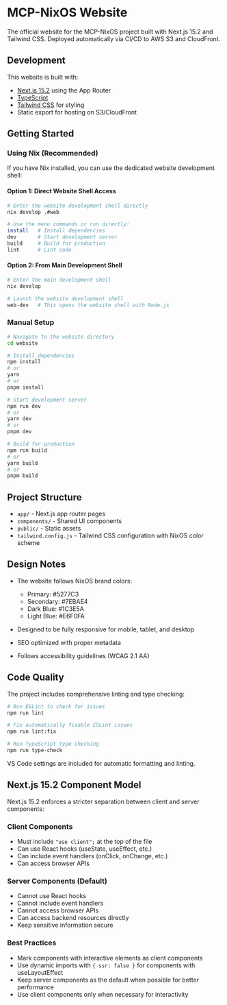 # MCP-NixOS Website

The official website for the MCP-NixOS project built with Next.js 15.2 and Tailwind CSS. Deployed automatically via CI/CD to AWS S3 and CloudFront.

## Development

This website is built with:

- [Next.js 15.2](https://nextjs.org/) using the App Router
- [TypeScript](https://www.typescriptlang.org/)
- [Tailwind CSS](https://tailwindcss.com/) for styling
- Static export for hosting on S3/CloudFront

## Getting Started

### Using Nix (Recommended)

If you have Nix installed, you can use the dedicated website development shell:

#### Option 1: Direct Website Shell Access
```bash
# Enter the website development shell directly
nix develop .#web

# Use the menu commands or run directly:
install   # Install dependencies 
dev       # Start development server
build     # Build for production
lint      # Lint code
```

#### Option 2: From Main Development Shell
```bash
# Enter the main development shell
nix develop

# Launch the website development shell
web-dev   # This opens the website shell with Node.js
```

### Manual Setup

```bash
# Navigate to the website directory
cd website

# Install dependencies
npm install
# or
yarn
# or
pnpm install

# Start development server
npm run dev
# or
yarn dev
# or
pnpm dev

# Build for production
npm run build
# or
yarn build
# or
pnpm build
```

## Project Structure

- `app/` - Next.js app router pages
- `components/` - Shared UI components
- `public/` - Static assets
- `tailwind.config.js` - Tailwind CSS configuration with NixOS color scheme

## Design Notes

- The website follows NixOS brand colors:
  - Primary: #5277C3
  - Secondary: #7EBAE4
  - Dark Blue: #1C3E5A
  - Light Blue: #E6F0FA

- Designed to be fully responsive for mobile, tablet, and desktop
- SEO optimized with proper metadata
- Follows accessibility guidelines (WCAG 2.1 AA)

## Code Quality

The project includes comprehensive linting and type checking:

```bash
# Run ESLint to check for issues
npm run lint

# Fix automatically fixable ESLint issues
npm run lint:fix

# Run TypeScript type checking
npm run type-check
```

VS Code settings are included for automatic formatting and linting.

## Next.js 15.2 Component Model

Next.js 15.2 enforces a stricter separation between client and server components:

### Client Components
- Must include `"use client";` at the top of the file
- Can use React hooks (useState, useEffect, etc.)
- Can include event handlers (onClick, onChange, etc.)
- Can access browser APIs

### Server Components (Default)
- Cannot use React hooks
- Cannot include event handlers
- Cannot access browser APIs
- Can access backend resources directly
- Keep sensitive information secure

### Best Practices
- Mark components with interactive elements as client components
- Use dynamic imports with `{ ssr: false }` for components with useLayoutEffect
- Keep server components as the default when possible for better performance
- Use client components only when necessary for interactivity